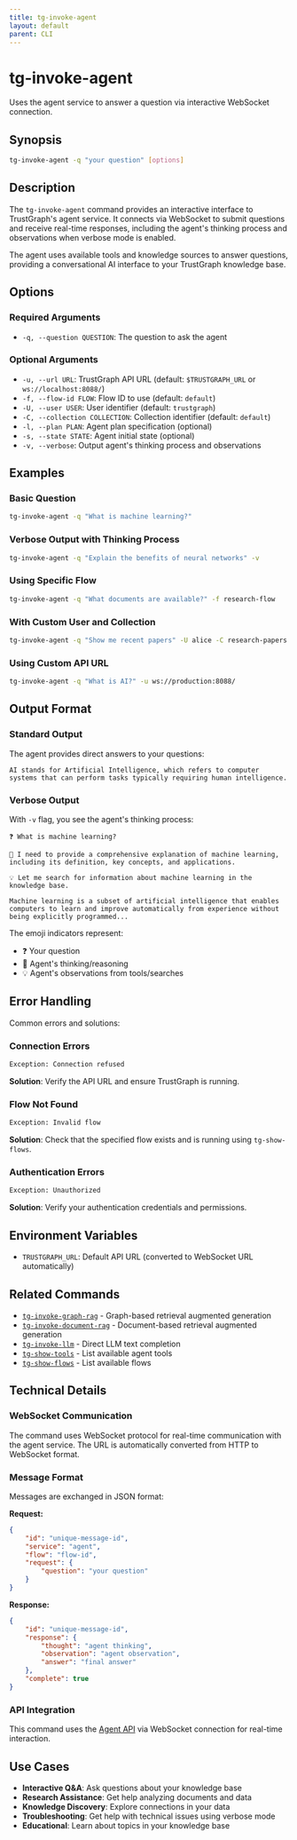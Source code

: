 ```yaml
---
title: tg-invoke-agent
layout: default
parent: CLI
---
```


# tg-invoke-agent

Uses the agent service to answer a question via interactive WebSocket connection.

## Synopsis

```bash
tg-invoke-agent -q "your question" [options]
```

## Description

The `tg-invoke-agent` command provides an interactive interface to TrustGraph's agent service. It connects via WebSocket to submit questions and receive real-time responses, including the agent's thinking process and observations when verbose mode is enabled.

The agent uses available tools and knowledge sources to answer questions, providing a conversational AI interface to your TrustGraph knowledge base.

## Options

### Required Arguments

- `-q, --question QUESTION`: The question to ask the agent

### Optional Arguments

- `-u, --url URL`: TrustGraph API URL (default: `$TRUSTGRAPH_URL` or `ws://localhost:8088/`)
- `-f, --flow-id FLOW`: Flow ID to use (default: `default`)
- `-U, --user USER`: User identifier (default: `trustgraph`)
- `-C, --collection COLLECTION`: Collection identifier (default: `default`)
- `-l, --plan PLAN`: Agent plan specification (optional)
- `-s, --state STATE`: Agent initial state (optional)
- `-v, --verbose`: Output agent's thinking process and observations

## Examples

### Basic Question
```bash
tg-invoke-agent -q "What is machine learning?"
```

### Verbose Output with Thinking Process
```bash
tg-invoke-agent -q "Explain the benefits of neural networks" -v
```

### Using Specific Flow
```bash
tg-invoke-agent -q "What documents are available?" -f research-flow
```

### With Custom User and Collection
```bash
tg-invoke-agent -q "Show me recent papers" -U alice -C research-papers
```

### Using Custom API URL
```bash
tg-invoke-agent -q "What is AI?" -u ws://production:8088/
```

## Output Format

### Standard Output
The agent provides direct answers to your questions:

```
AI stands for Artificial Intelligence, which refers to computer systems that can perform tasks typically requiring human intelligence.
```

### Verbose Output
With `-v` flag, you see the agent's thinking process:

```
❓ What is machine learning?

🤔 I need to provide a comprehensive explanation of machine learning, including its definition, key concepts, and applications.

💡 Let me search for information about machine learning in the knowledge base.

Machine learning is a subset of artificial intelligence that enables computers to learn and improve automatically from experience without being explicitly programmed...
```

The emoji indicators represent:
- ❓ Your question
- 🤔 Agent's thinking/reasoning
- 💡 Agent's observations from tools/searches

## Error Handling

Common errors and solutions:

### Connection Errors
```bash
Exception: Connection refused
```
**Solution**: Verify the API URL and ensure TrustGraph is running.

### Flow Not Found
```bash
Exception: Invalid flow
```
**Solution**: Check that the specified flow exists and is running using `tg-show-flows`.

### Authentication Errors
```bash
Exception: Unauthorized
```
**Solution**: Verify your authentication credentials and permissions.

## Environment Variables

- `TRUSTGRAPH_URL`: Default API URL (converted to WebSocket URL automatically)

## Related Commands

- [`tg-invoke-graph-rag`](tg-invoke-graph-rag) - Graph-based retrieval augmented generation
- [`tg-invoke-document-rag`](tg-invoke-document-rag) - Document-based retrieval augmented generation
- [`tg-invoke-llm`](tg-invoke-llm) - Direct LLM text completion
- [`tg-show-tools`](tg-show-tools) - List available agent tools
- [`tg-show-flows`](tg-show-flows) - List available flows

## Technical Details

### WebSocket Communication
The command uses WebSocket protocol for real-time communication with the agent service. The URL is automatically converted from HTTP to WebSocket format.

### Message Format
Messages are exchanged in JSON format:

**Request:**
```json
{
    "id": "unique-message-id",
    "service": "agent",
    "flow": "flow-id",
    "request": {
        "question": "your question"
    }
}
```

**Response:**
```json
{
    "id": "unique-message-id",
    "response": {
        "thought": "agent thinking",
        "observation": "agent observation",
        "answer": "final answer"
    },
    "complete": true
}
```

### API Integration
This command uses the [Agent API](../apis/api-agent) via WebSocket connection for real-time interaction.

## Use Cases

- **Interactive Q&A**: Ask questions about your knowledge base
- **Research Assistance**: Get help analyzing documents and data
- **Knowledge Discovery**: Explore connections in your data
- **Troubleshooting**: Get help with technical issues using verbose mode
- **Educational**: Learn about topics in your knowledge base
